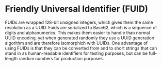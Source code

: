 # Friendly Universal Identifier (FUID)

FUIDs are wrapped 128-bit unsigned integers, which gives them the same
resolution as a UUID. Fuids are serialized to Base62, which is a sequence of
digits and alphanumerics. This makes them easier to handle than normal UUID
encoding, yet when generated randomly they use a UUID generation algorithm
and are therefore isomorphich with UUIDs. One advantage of using FUIDs is
that they can be converted from and to short strings that can stand in as
human-readable identifiers for testing purposes, but can be full-length
random numbers for production purposes.
